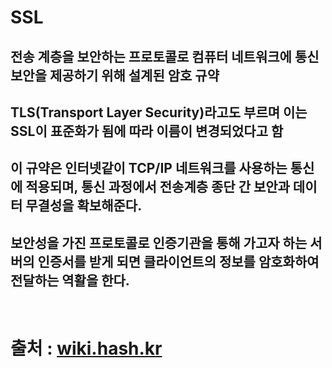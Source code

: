 # SSL

## 전송 계층을 보안하는 프로토콜로 컴퓨터 네트워크에 통신 보안을 제공하기 위해 설계된 암호 규약

## TLS(Transport Layer Security)라고도 부르며 이는 SSL이 표준화가 됨에 따라 이름이 변경되었다고 함

## 이 규약은 인터넷같이 TCP/IP 네트워크를 사용하는 통신에 적용되며, 통신 과정에서 전송계층 종단 간 보안과 데이터 무결성을 확보해준다.

## 보안성을 가진 프로토콜로 인증기관을 통해 가고자 하는 서버의 인증서를 받게 되면 클라이언트의 정보를 암호화하여 전달하는 역활을 한다.

<br>

# 출처 : [wiki.hash.kr](http://wiki.hash.kr/index.php/HTTPS)